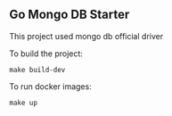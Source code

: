 ## Go Mongo DB Starter

This project used mongo db official driver

To build the project:

`make build-dev`

To run docker images:

`make up`
